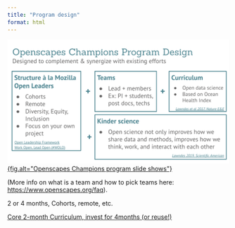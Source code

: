 ```yaml
---
title: "Program design"
format: html
---
```


[![Openscapes Champions programs include several components](images/OpenscapesChampionsDesign.png){fig.alt="Openscapes Champions program slide shows"}](https://docs.google.com/presentation/d/1HGw4P095-lblHiGQHXYidHiVysjrPxuojxTxKtE13vk/edit)

(More info on what is a team and how to pick teams here: <https://www.openscapes.org/faq>).

2 or 4 months, Cohorts, remote, etc.

[Core 2-month Curriculum, invest for 4months (or reuse!)](https://openscapes.github.io/series/index.html#agendas)
